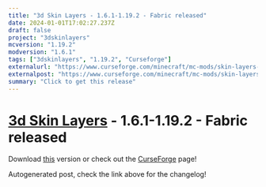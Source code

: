 ```yaml
---
title: "3d Skin Layers - 1.6.1-1.19.2 - Fabric released"
date: 2024-01-01T17:02:27.237Z
draft: false
project: "3dskinlayers"
mcversion: "1.19.2"
modversion: "1.6.1"
tags: ["3dskinlayers", "1.19.2", "Curseforge"]
externalurl: "https://www.curseforge.com/minecraft/mc-mods/skin-layers-3d/files/4999560"
externalpost: "https://www.curseforge.com/minecraft/mc-mods/skin-layers-3d/files/4999560"
summary: "Click to get this release"
---
```

# [3d Skin Layers](/project/3dskinlayers) - 1.6.1-1.19.2 - Fabric released
Download [this](https://www.curseforge.com/minecraft/mc-mods/skin-layers-3d/files/4999560) version or check out the [CurseForge](https://www.curseforge.com/minecraft/mc-mods/skin-layers-3d) page!

Autogenerated post, check the link above for the changelog!
